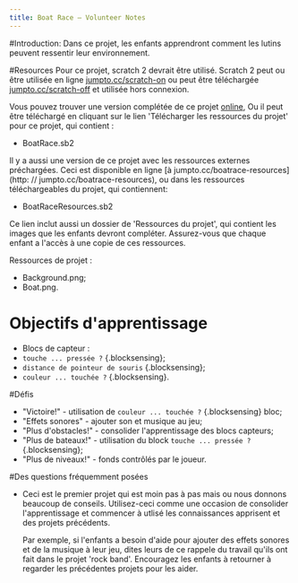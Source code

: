 ```yaml
---
title: Boat Race — Volunteer Notes
---
```


#Introduction:
Dans ce projet, les enfants apprendront comment les lutins peuvent ressentir leur environnement.

#Resources
Pour ce projet, scratch 2 devrait être utilisé. Scratch 2 peut ou être utilisée en ligne [jumpto.cc/scratch-on](http://jumpto.cc/scratch-on) ou peut être téléchargée [jumpto.cc/scratch-off](http://jumpto.cc/scratch-off) et utilisée hors connexion.

Vous pouvez trouver une version complétée de ce projet <a href="http://scratch.mit.edu/projects/63957956/#editor">online</a>, Ou il peut être téléchargé en cliquant sur le lien 'Télécharger les ressources du projet' pour ce projet, qui contient :

+ BoatRace.sb2

Il y a aussi une version de ce projet avec les ressources externes préchargées. Ceci est disponible en ligne [à jumpto.cc/boatrace-resources] (http: // jumpto.cc/boatrace-resources), ou dans les ressources téléchargeables du projet, qui contiennent:

+ BoatRaceResources.sb2 

Ce lien inclut aussi un dossier de 'Ressources du projet', qui contient les images que les enfants devront compléter. Assurez-vous que chaque enfant a l'accès à une copie de ces ressources.

Ressources de projet :
+ Background.png;
+ Boat.png.

# Objectifs d'apprentissage
+ Blocs de capteur :
+ ` touche ... pressée ? ` {.blocksensing};
+ ` distance de pointeur de souris ` {.blocksensing};
+ ` couleur ... touchée ? ` {.blocksensing}.

#Défis 
+ "Victoire!" - utilisation de ` couleur ... touchée ? ` {.blocksensing} bloc;
+ "Effets sonores" - ajouter son et musique au jeu;
+ "Plus d'obstacles!" - consolider l'apprentissage des blocs capteurs;
+ "Plus de bateaux!" - utilisation du block ` touche ... pressée ? ` {.blocksensing};
+ "Plus de niveaux!" - fonds contrôlés par le joueur.

#Des questions fréquemment posées
+ Ceci est le premier projet qui est moin pas à pas mais ou nous donnons beaucoup de conseils. Utilisez-ceci comme une occasion de consolider l'apprentissage et commencer à utlisé les connaissances apprisent et des projets précédents.

	Par exemple, si l'enfants a besoin d'aide pour ajouter des effets sonores et de la musique à leur jeu, dites leurs de ce rappele du travail qu'ils ont fait dans le projet 'rock band'. Encouragez les enfants à retourner à regarder les précédentes projets pour les aider.
 